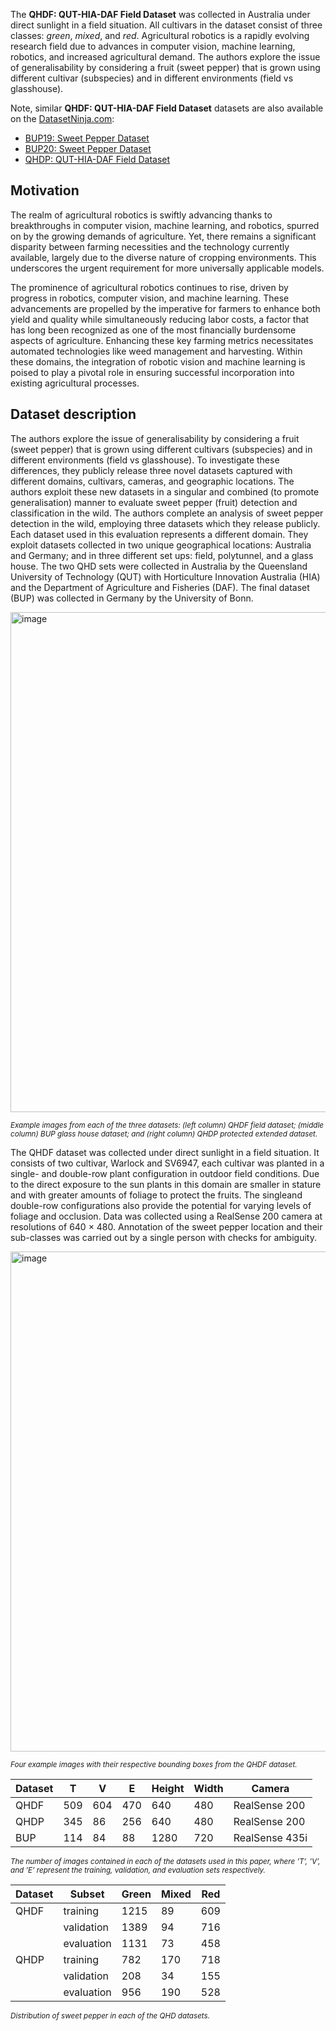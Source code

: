 The **QHDF: QUT-HIA-DAF Field Dataset** was collected in Australia under direct sunlight in a field situation. All cultivars in the dataset consist of three classes: *green*, *mixed*, and *red*. Agricultural robotics is a rapidly evolving research field due to advances in computer vision, machine learning, robotics, and increased agricultural demand. The authors explore the issue of generalisability by considering a fruit (sweet pepper) that is grown using different cultivar (subspecies) and in different environments (field vs glasshouse).

Note, similar **QHDF: QUT-HIA-DAF Field Dataset** datasets are also available on the [DatasetNinja.com](https://datasetninja.com/):

- [BUP19: Sweet Pepper Dataset](https://datasetninja.com/bup19)
- [BUP20: Sweet Pepper Dataset](https://datasetninja.com/bup20)
- [QHDP: QUT-HIA-DAF Field Dataset](https://datasetninja.com/qhdp)

## Motivation

The realm of agricultural robotics is swiftly advancing thanks to breakthroughs in computer vision, machine learning, and robotics, spurred on by the growing demands of agriculture. Yet, there remains a significant disparity between farming necessities and the technology currently available, largely due to the diverse nature of cropping environments. This underscores the urgent requirement for more universally applicable models.

The prominence of agricultural robotics continues to rise, driven by progress in robotics, computer vision, and machine learning. These advancements are propelled by the imperative for farmers to enhance both yield and quality while simultaneously reducing labor costs, a factor that has long been recognized as one of the most financially burdensome aspects of agriculture. Enhancing these key farming metrics necessitates automated technologies like weed management and harvesting. Within these domains, the integration of robotic vision and machine learning is poised to play a pivotal role in ensuring successful incorporation into existing agricultural processes.

## Dataset description

The authors explore the issue of generalisability by considering a fruit (sweet pepper) that is grown using different cultivars (subspecies) and in different environments (field vs glasshouse). To investigate these differences, they publicly release three novel datasets captured with different domains, cultivars, cameras, and geographic locations. The authors exploit these new datasets in a singular and combined (to promote generalisation) manner to evaluate sweet pepper (fruit) detection and classification in the wild. The authors complete an analysis of sweet pepper detection in the wild, employing three datasets which they
release publicly. Each dataset used in this evaluation represents a different domain. They exploit datasets collected in two unique geographical locations: Australia and Germany; and in three different set ups: field, polytunnel, and a glass house. The two QHD sets were collected in Australia by the Queensland University of Technology (QUT) with Horticulture Innovation Australia (HIA) and the Department of Agriculture and Fisheries (DAF). The final dataset (BUP) was collected in Germany by the University of Bonn.

<img src="https://github.com/dataset-ninja/qutf/assets/120389559/97397b48-4e02-41d1-930a-1192c639f87e" alt="image" width="800">

<span style="font-size: smaller; font-style: italic;">Example images from each of the three datasets: (left column) QHDF field dataset; (middle column) BUP glass house dataset; and (right column) QHDP protected extended dataset.</span>

The QHDF dataset was collected under direct sunlight in a field situation. It consists of two cultivar, Warlock and SV6947, each cultivar was planted in a single- and double-row plant configuration in outdoor field conditions. Due to the direct exposure to the sun plants in this domain are smaller in stature and with greater amounts of foliage to protect the fruits. The singleand double-row configurations also provide the potential for varying levels of foliage and occlusion. Data was collected using a RealSense 200 camera at resolutions of 640 × 480. Annotation of the sweet pepper location and their sub-classes was carried out by a single person with checks for ambiguity.

<img src="https://github.com/dataset-ninja/qutf/assets/120389559/6f2458b7-7e88-4da8-8afd-3620d06665d7" alt="image" width="800">

<span style="font-size: smaller; font-style: italic;">Four example images with their respective bounding boxes from the QHDF dataset.</span>

| Dataset | T   | V   | E   | Height | Width | Camera       |
|---------|-----|-----|-----|--------|-------|--------------|
| QHDF    | 509 | 604 | 470 | 640    | 480   | RealSense 200|
| QHDP    | 345 |  86 | 256 | 640    | 480   | RealSense 200|
| BUP     | 114 |  84 |  88 | 1280   | 720   | RealSense 435i|

<span style="font-size: smaller; font-style: italic;">The number of images contained in each of the datasets used in this paper, where ’T’, ’V’, and ’E’ represent the training, validation, and evaluation sets respectively.</span>

| Dataset   | Subset     | Green | Mixed | Red |
|-----------|------------|-------|-------|-----|
| QHDF      | training   | 1215  | 89    | 609 |
|           | validation | 1389  | 94    | 716 |
|           | evaluation | 1131  | 73    | 458 |
| QHDP      | training   | 782   | 170   | 718 |
|           | validation | 208   | 34    | 155 |
|           | evaluation | 956   | 190   | 528 |

<span style="font-size: smaller; font-style: italic;">Distribution of sweet pepper in each of the QHD datasets.</span>

